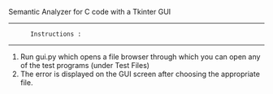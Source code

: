 
Semantic Analyzer for C code with a Tkinter GUI

______________________________________
          Instructions :      
______________________________________

1. Run gui.py which opens a file browser through which you can open any of the test programs (under Test Files)
2. The error is displayed on the GUI screen after choosing the appropriate file.
